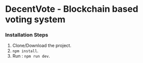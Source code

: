 # DecentVote - Blockchain based voting system

<h3>Installation Steps</h3>

1. Clone/Download the project.
2. `npm install`.
3. Run : `npm run dev`.
